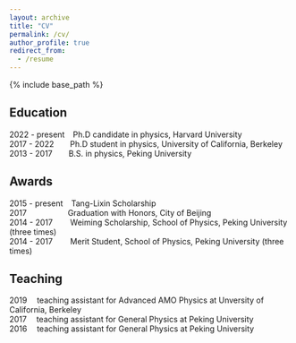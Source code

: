 ```yaml
---
layout: archive
title: "CV"
permalink: /cv/
author_profile: true
redirect_from:
  - /resume
---
```


{% include base_path %}

Education
-----
2022 - present  &ensp; Ph.D candidate in physics, Harvard University  
2017 - 2022 &emsp;&ensp; Ph.D student in physics, University of California, Berkeley  
2013 - 2017 &emsp;&ensp; B.S. in physics, Peking University  
 

Awards
-----
2015 - present &ensp; Tang-Lixin Scholarship  
2017 &emsp;&emsp;&emsp;&emsp;&ensp;&thinsp;  Graduation with Honors, City of Beijing  
2014 - 2017 &emsp;&ensp;&thinsp;  Weiming Scholarship, School of Physics, Peking University (three times)  
2014 - 2017 &emsp;&ensp;&thinsp;  Merit Student, School of Physics, Peking University (three times)  

  
Teaching
-----
2019 &ensp;&thinsp; teaching assistant for Advanced AMO Physics at Unversity of California, Berkeley  
2017 &ensp;&thinsp; teaching assistant for General Physics at Peking University  
2016 &ensp;&thinsp; teaching assistant for General Physics at Peking University
  
  
<!-- Talks
======
  <ul>{% for post in site.talks %}
    {% include archive-single-talk-cv.html %}
  {% endfor %}</ul> -->

